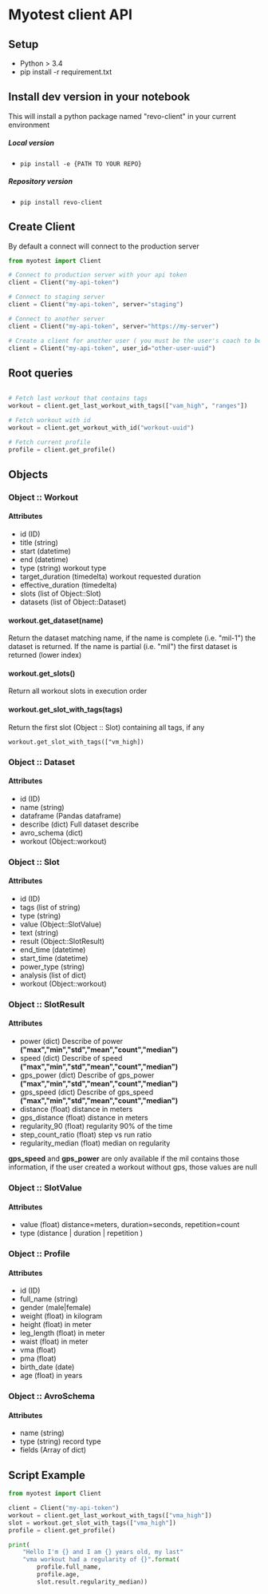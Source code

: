 # Myotest client API

## Setup

  - Python > 3.4
  - pip install -r requirement.txt

## Install dev version in your notebook

This will install a python package named "revo-client" in your current environment

##### Local version

  - ```pip install -e {PATH TO YOUR REPO}```

##### Repository version

  - ```pip install revo-client```



## Create Client

By default a connect will connect to the production server

```python
from myotest import Client

# Connect to production server with your api token
client = Client("my-api-token")

# Connect to staging server
client = Client("my-api-token", server="staging")

# Connect to another server
client = Client("my-api-token", server="https://my-server")

# Create a client for another user ( you must be the user's coach to be able to get his information )
client = Client("my-api-token", user_id="other-user-uuid")

```

## Root queries

```python

# Fetch last workout that contains tags
workout = client.get_last_workout_with_tags(["vam_high", "ranges"])

# Fetch workout with id
workout = client.get_workout_with_id("workout-uuid")

# Fetch current profile
profile = client.get_profile()

```

## Objects

### Object :: Workout

#### Attributes
  - id (ID)
  - title (string)
  - start (datetime)
  - end (datetime)
  - type (string) workout type
  - target_duration (timedelta) workout requested duration
  - effective_duration (timedelta)
  - slots (list of Object::Slot)
  - datasets (list of Object::Dataset)
  
#### workout.get_dataset(name)
  Return the dataset matching name, if the name is complete (i.e. "mil-1") the dataset is returned.
  If the name is partial (i.e. "mil") the first dataset is returned (lower index)
  
#### workout.get_slots()
  Return all workout slots in execution order
  
#### workout.get_slot_with_tags(tags)
  Return the first slot (Object :: Slot) containing all tags, if any
  
  ```workout.get_slot_with_tags(["vm_high])```
  
 
### Object :: Dataset

#### Attributes
  - id (ID)
  - name (string)
  - dataframe (Pandas dataframe)
  - describe (dict) Full dataset describe
  - avro_schema (dict)
  - workout (Object::workout)

### Object :: Slot

#### Attributes
  - id (ID)
  - tags (list of string)
  - type (string)
  - value (Object::SlotValue)
  - text (string)
  - result (Object::SlotResult)
  - end_time (datetime)
  - start_time (datetime)
  - power_type (string)
  - analysis (list of dict)
  - workout (Object::workout)

### Object :: SlotResult

#### Attributes
  - power (dict) Describe of power **("max","min","std","mean","count","median")**
  - speed (dict) Describe of speed **("max","min","std","mean","count","median")**
  - gps_power (dict) Describe of gps_power **("max","min","std","mean","count","median")**
  - gps_speed (dict) Describe of gps_speed **("max","min","std","mean","count","median")**
  - distance (float) distance in meters
  - gps_distance (float) distance in meters
  - regularity_90 (float) regularity 90% of the time
  - step_count_ratio (float) step vs run ratio
  - regularity_median (float) median on regularity

**gps_speed** and **gps_power** are only available if the mil contains those information, if 
the user created a workout without gps, those values are null

### Object :: SlotValue

#### Attributes
  - value (float) distance=meters, duration=seconds, repetition=count
  - type (distance | duration | repetition )

### Object :: Profile

#### Attributes
  - id (ID)
  - full_name (string)
  - gender (male|female)
  - weight (float) in kilogram
  - height (float) in meter
  - leg_length (float) in meter
  - waist (float) in meter
  - vma (float)
  - pma (float)
  - birth_date (date)
  - age (float) in years
    
  
### Object :: AvroSchema

#### Attributes
  - name (string)
  - type (string) record type
  - fields (Array of dict)
  
  
## Script Example

```python
from myotest import Client

client = Client("my-api-token")
workout = client.get_last_workout_with_tags(["vma_high"]) 
slot = workout.get_slot_with_tags(["vma_high"])
profile = client.get_profile()

print(
    "Hello I'm {} and I am {} years old, my last" 
    "vma workout had a regularity of {}".format(
        profile.full_name, 
        profile.age, 
        slot.result.regularity_median))
```